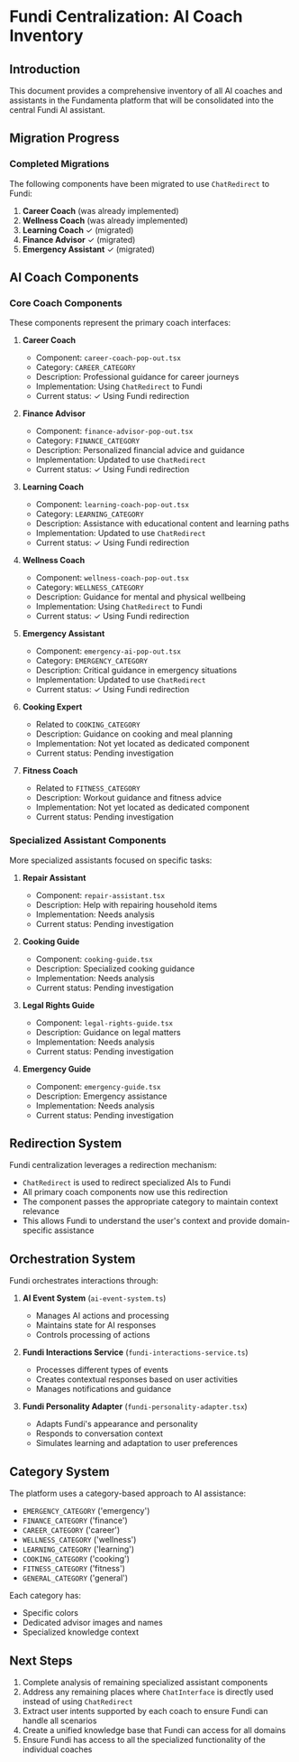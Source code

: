 # Fundi Centralization: AI Coach Inventory

## Introduction
This document provides a comprehensive inventory of all AI coaches and assistants in the Fundamenta platform that will be consolidated into the central Fundi AI assistant.

## Migration Progress

### Completed Migrations
The following components have been migrated to use `ChatRedirect` to Fundi:

1. **Career Coach** (was already implemented)
2. **Wellness Coach** (was already implemented)
3. **Learning Coach** ✓ (migrated)
4. **Finance Advisor** ✓ (migrated)
5. **Emergency Assistant** ✓ (migrated)

## AI Coach Components

### Core Coach Components
These components represent the primary coach interfaces:

1. **Career Coach**
   - Component: `career-coach-pop-out.tsx`
   - Category: `CAREER_CATEGORY`
   - Description: Professional guidance for career journeys
   - Implementation: Using `ChatRedirect` to Fundi
   - Current status: ✓ Using Fundi redirection

2. **Finance Advisor**
   - Component: `finance-advisor-pop-out.tsx`
   - Category: `FINANCE_CATEGORY`
   - Description: Personalized financial advice and guidance
   - Implementation: Updated to use `ChatRedirect`
   - Current status: ✓ Using Fundi redirection

3. **Learning Coach**
   - Component: `learning-coach-pop-out.tsx`
   - Category: `LEARNING_CATEGORY`
   - Description: Assistance with educational content and learning paths
   - Implementation: Updated to use `ChatRedirect`
   - Current status: ✓ Using Fundi redirection

4. **Wellness Coach**
   - Component: `wellness-coach-pop-out.tsx`
   - Category: `WELLNESS_CATEGORY`
   - Description: Guidance for mental and physical wellbeing
   - Implementation: Using `ChatRedirect` to Fundi
   - Current status: ✓ Using Fundi redirection

5. **Emergency Assistant**
   - Component: `emergency-ai-pop-out.tsx`
   - Category: `EMERGENCY_CATEGORY`
   - Description: Critical guidance in emergency situations
   - Implementation: Updated to use `ChatRedirect`
   - Current status: ✓ Using Fundi redirection
   
6. **Cooking Expert**
   - Related to `COOKING_CATEGORY` 
   - Description: Guidance on cooking and meal planning
   - Implementation: Not yet located as dedicated component
   - Current status: Pending investigation

7. **Fitness Coach**
   - Related to `FITNESS_CATEGORY` 
   - Description: Workout guidance and fitness advice
   - Implementation: Not yet located as dedicated component
   - Current status: Pending investigation

### Specialized Assistant Components
More specialized assistants focused on specific tasks:

1. **Repair Assistant**
   - Component: `repair-assistant.tsx`
   - Description: Help with repairing household items
   - Implementation: Needs analysis
   - Current status: Pending investigation

2. **Cooking Guide**
   - Component: `cooking-guide.tsx`
   - Description: Specialized cooking guidance
   - Implementation: Needs analysis
   - Current status: Pending investigation

3. **Legal Rights Guide**
   - Component: `legal-rights-guide.tsx`
   - Description: Guidance on legal matters
   - Implementation: Needs analysis
   - Current status: Pending investigation

4. **Emergency Guide**
   - Component: `emergency-guide.tsx`
   - Description: Emergency assistance
   - Implementation: Needs analysis
   - Current status: Pending investigation

## Redirection System

Fundi centralization leverages a redirection mechanism:
- `ChatRedirect` is used to redirect specialized AIs to Fundi
- All primary coach components now use this redirection
- The component passes the appropriate category to maintain context relevance
- This allows Fundi to understand the user's context and provide domain-specific assistance

## Orchestration System

Fundi orchestrates interactions through:
1. **AI Event System** (`ai-event-system.ts`)
   - Manages AI actions and processing
   - Maintains state for AI responses
   - Controls processing of actions

2. **Fundi Interactions Service** (`fundi-interactions-service.ts`)
   - Processes different types of events
   - Creates contextual responses based on user activities
   - Manages notifications and guidance

3. **Fundi Personality Adapter** (`fundi-personality-adapter.tsx`)
   - Adapts Fundi's appearance and personality
   - Responds to conversation context
   - Simulates learning and adaptation to user preferences

## Category System 
The platform uses a category-based approach to AI assistance:
- `EMERGENCY_CATEGORY` ('emergency')
- `FINANCE_CATEGORY` ('finance')
- `CAREER_CATEGORY` ('career')
- `WELLNESS_CATEGORY` ('wellness')
- `LEARNING_CATEGORY` ('learning')
- `COOKING_CATEGORY` ('cooking')
- `FITNESS_CATEGORY` ('fitness')
- `GENERAL_CATEGORY` ('general')

Each category has:
- Specific colors
- Dedicated advisor images and names
- Specialized knowledge context

## Next Steps

1. Complete analysis of remaining specialized assistant components
2. Address any remaining places where `ChatInterface` is directly used instead of using `ChatRedirect`
3. Extract user intents supported by each coach to ensure Fundi can handle all scenarios
4. Create a unified knowledge base that Fundi can access for all domains
5. Ensure Fundi has access to all the specialized functionality of the individual coaches